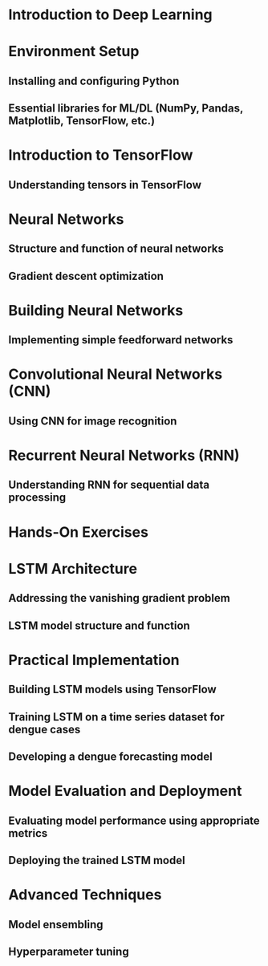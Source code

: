 # Introduction to Deep Learning

# Environment Setup
## Installing and configuring Python
## Essential libraries for ML/DL (NumPy, Pandas, Matplotlib, TensorFlow, etc.)

# Introduction to TensorFlow
## Understanding tensors in TensorFlow

# Neural Networks
## Structure and function of neural networks
## Gradient descent optimization

# Building Neural Networks
## Implementing simple feedforward networks

# Convolutional Neural Networks (CNN)
## Using CNN for image recognition

# Recurrent Neural Networks (RNN)
## Understanding RNN for sequential data processing

# Hands-On Exercises

# LSTM Architecture
## Addressing the vanishing gradient problem
## LSTM model structure and function

# Practical Implementation
## Building LSTM models using TensorFlow
## Training LSTM on a time series dataset for dengue cases
## Developing a dengue forecasting model

# Model Evaluation and Deployment
## Evaluating model performance using appropriate metrics
## Deploying the trained LSTM model

# Advanced Techniques
## Model ensembling
## Hyperparameter tuning
